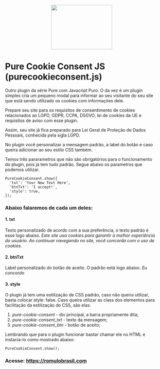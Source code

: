 <p align="center">
  <a href="https://romulobrasil.com" target="_blank" title="Acessar o site Rômulo Brasil">
  <img width="200" height="146" src="https://romulobrasil.com/img/logo.png"/>
  </a>
</p>

# Pure Cookie Consent JS (purecookieconsent.js)

Outro plugin da série Pure com Javacript Puro. O da vez é um plugin simples cria um pequeno modal para informar ao seu visitante do seu site que está sendo utilizado os cookies com informações dele.

Prepare seu site para os requisitos de consentimento de cookies relacionados ao LGPD, GDPR, CCPA, DSGVO, lei de cookies da UE e requisitos de aviso com esse plugin.

Assim, seu site já fica preparado para Lei Geral de Proteção de Dados Pessoais, conhecida pela sigla LGPD.

No plugin você personalizar a mensagem padrão, a label do botão e caso queira adicionar ao seu estilo CSS também.

Temos três pararametros que não são obrigatórios para o funcionamento do plugin, pois já tem tudo padrão. Segue abaixo os parametros que podemos utilizar.

```
PureCookieConsent.show({
  'txt': 'Your New Text Here',
  'btnTxt': 'I accept!',
  'style': true,
});
```

### Abaixo falaremos de cada um deles:

#### 1. txt

Texto personalizado de acordo com a sua preferência, o texto padrão é esse logo abaixo.
_Este site usa cookies para garantir a melhor experiência do usuário. Ao continuar navegando no site, você concorda com o uso de cookies._

#### 2. btnTxt

Label personalizado do botão de aceito. O padrão está logo abaixo.
_Eu concordo_

#### 3. style

O plugin já tem uma estilização de CSS padrão, caso não queira utilizar, basta colocar style: false.
Caso queira utilizar as class dos elementos para facilitação da estilização do CSS, são elas:

1. _pure-cookie-consent_ - div principal, a barra propriamente dita;
1. _pure-cookie-consent_txt_ - texto da mensagem;
1. _pure-cookie-consent_btn_ - botão de aceito;

Lembrando que para o plugin funcionar bastar chamar ele no HTML e instacia-lo como mostrado abaixo:

```
PureCookieConsent.show();
```

### Acesse: <https://romulobrasil.com>
